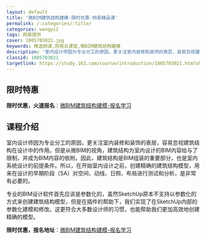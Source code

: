```yaml
---
layout: default
title: '微BIM建筑结构建模-限时优惠-网易精品课'
permalink: /:categories/:title/
categories: wangyi2
tags: 网易提供
cover: 1005703021.jpg
keywords: 精选网课,网易云课堂,微BIM建筑结构建模
description: '室内设计师因为专业分工的原因，更关注室内装修和装饰的表层，容易忽视建筑结构在设计中的作用。但是从微BIM的视角，建筑结构'
classid: 1005703021
targetlink: https://study.163.com/course/introduction/1005703021.htm?share=1&shareId=1025206652&utm_campaign=share&utm_medium=iphoneShare&utm_source=&utm_u=1025206652
---
```


## 限时特惠

**限时优惠，火速报名**：[微BIM建筑结构建模-报名学习](https://study.163.com/course/introduction/1005703021.htm?share=1&shareId=1025206652&utm_campaign=share&utm_medium=iphoneShare&utm_source=&utm_u=1025206652)

## 课程介绍

室内设计师因为专业分工的原因，更关注室内装修和装饰的表层，容易忽视建筑结构在设计中的作用。但是从微BIM的视角，建筑结构为室内设计的BIM内容给与了限制，并成为BIM内容的依附。因此，建筑结构是BIM组装的重要部分，也是室内系统设计的前提条件。所以，在开始室内设计之前，创建精确的建筑结构模型，用来在设计的早期阶段（SA）对空间、动线、日照、布局进行测试和分析，是非常有必要的。

专业的BIM设计软件首先应该是参数化的，虽然SketchUp原本不支持以参数化的方式来创建建筑结构模型，但是在插件的帮助下，我们实现了在SketchUp内部的参数化建模和修改。这更符合大多数设计师的习惯，也能帮助我们更加高效地创建精确的模型。

**限时优惠，报名地址**：[微BIM建筑结构建模-报名学习](https://study.163.com/course/introduction/1005703021.htm?share=1&shareId=1025206652&utm_campaign=share&utm_medium=iphoneShare&utm_source=&utm_u=1025206652)

